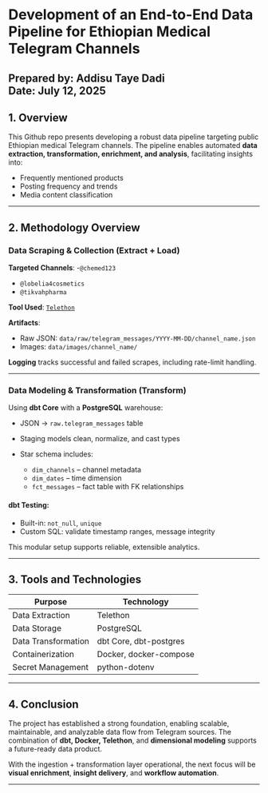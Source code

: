  
# Development of an End-to-End Data Pipeline for Ethiopian Medical Telegram Channels

**Prepared by:** Addisu Taye Dadi  
**Date:** July 12, 2025   
---

## 1. Overview

This Github repo presents  developing a robust data pipeline targeting public Ethiopian medical Telegram channels. The pipeline enables automated **data extraction, transformation, enrichment, and analysis**, facilitating insights into:

- Frequently mentioned products  
- Posting frequency and trends  
- Media content classification  

---

## 2. Methodology Overview


###  Data Scraping & Collection (Extract + Load)

**Targeted Channels**:
-`@chemed123`
- `@lobelia4cosmetics`  
- `@tikvahpharma`  

**Tool Used**: [`Telethon`](https://github.com/LonamiWebs/Telethon)

**Artifacts**:

- Raw JSON: `data/raw/telegram_messages/YYYY-MM-DD/channel_name.json`  
- Images: `data/images/channel_name/`  

**Logging** tracks successful and failed scrapes, including rate-limit handling.

---

### Data Modeling & Transformation (Transform)

Using **dbt Core** with a **PostgreSQL** warehouse:

- JSON → `raw.telegram_messages` table  
- Staging models clean, normalize, and cast types  
- Star schema includes:

  - `dim_channels` – channel metadata  
  - `dim_dates` – time dimension  
  - `fct_messages` – fact table with FK relationships  

#### dbt Testing:

- Built-in: `not_null`, `unique`  
- Custom SQL: validate timestamp ranges, message integrity  

This modular setup supports reliable, extensible analytics.

---

## 3. Tools and Technologies

| Purpose              | Technology                    |
|----------------------|-------------------------------|
| Data Extraction       | Telethon                      |
| Data Storage          | PostgreSQL                    |
| Data Transformation   | dbt Core, dbt-postgres         |
| Containerization      | Docker, docker-compose         |
| Secret Management     | python-dotenv                 |

---



## 4. Conclusion

The project has established a strong foundation, enabling scalable, maintainable, and analyzable data flow from Telegram sources. The combination of **dbt, Docker, Telethon**, and **dimensional modeling** supports a future-ready data product.

With the ingestion + transformation layer operational, the next focus will be **visual enrichment**, **insight delivery**, and **workflow automation**.

---



